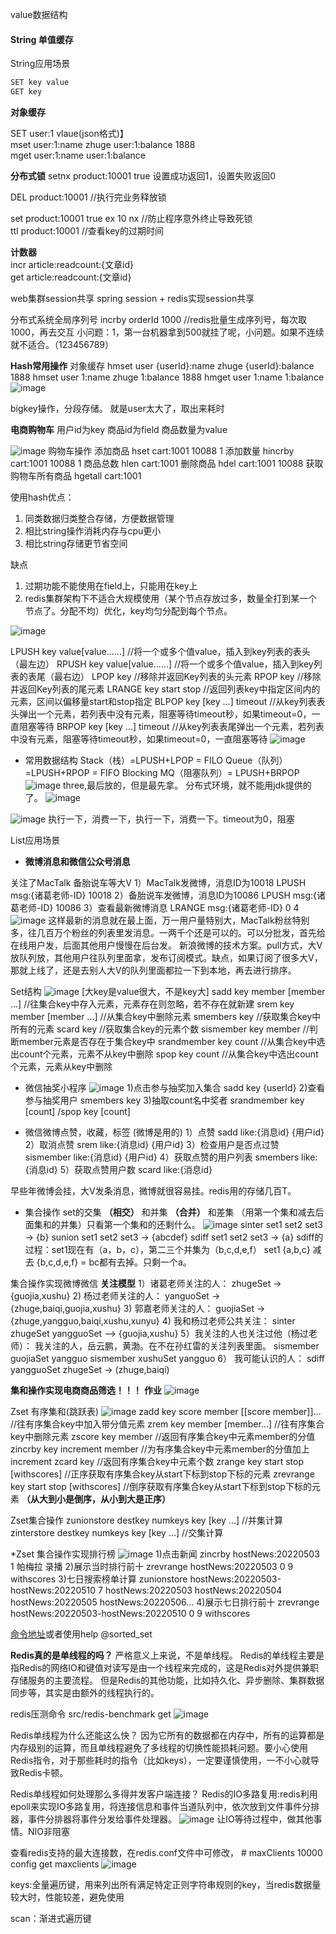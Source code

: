 value数据结构

#### String 单值缓存
String应用场景
```java
SET key value
GET key
```

**对象缓存** 

SET user:1 vlaue(json格式)】  
mset user:1:name zhuge user:1:balance 1888  
mget user:1:name user:1:balance

**分布式锁**
setnx product:10001 true
设置成功返回1，设置失败返回0

DEL product:10001 //执行完业务释放锁

set product:10001 true ex 10 nx //防止程序意外终止导致死锁  
ttl product:10001  //查看key的过期时间  

**计数器**  
incr article:readcount:{文章id}  
get article:readcount:{文章id}  

web集群session共享
spring session + redis实现session共享

分布式系统全局序列号
incrby orderId 1000  //redis批量生成序列号，每次取1000，再去交互
小问题：1，第一台机器拿到500就挂了呢，小问题。如果不连续就不适合。（123456789）

**Hash常用操作**
对象缓存
hmset user {userId}:name zhuge {userId}:balance 1888
hmset user 1:name zhuge 1:balance 1888
hmget user 1:name 1:balance
![image](../images/Snipaste_2022-05-01_17-19-27.png)

bigkey操作，分段存储。
就是user太大了，取出来耗时

**电商购物车**
用户id为key
商品id为field
商品数量为value

![image](../images/Snipaste_2022-05-01_17-46-02.png)
购物车操作
添加商品 hset cart:1001 10088 1
添加数量 hincrby cart:1001 10088 1
商品总数 hlen cart:1001
删除商品 hdel cart:1001 10088
获取购物车所有商品 hgetall cart:1001

使用hash优点：
1. 同类数据归类整合存储，方便数据管理
1. 相比string操作消耗内存与cpu更小
1. 相比string存储更节省空间

缺点
1. 过期功能不能使用在field上，只能用在key上
1. redis集群架构下不适合大规模使用（某个节点存放过多，数量全打到某一个节点了。分配不均）优化，key均匀分配到每个节点。

![image](../images/Snipaste_2022-05-01_19-47-00.png)

LPUSH key value[value......] //将一个或多个值value，插入到key列表的表头（最左边）
RPUSH key value[value......] //将一个或多个值value，插入到key列表的表尾（最右边）
LPOP key  //移除并返回Key列表的头元素
RPOP key  //移除并返回Key列表的尾元素
LRANGE key start stop   //返回列表key中指定区间内的元素，区间以偏移量start和stop指定
BLPOP key [key ...] timeout   //从key列表表头弹出一个元素，若列表中没有元素，阻塞等待timeout秒，如果timeout=0，一直阻塞等待
BRPOP key [key ...] timeout   //从key列表表尾弹出一个元素，若列表中没有元素，阻塞等待timeout秒，如果timeout=0，一直阻塞等待
![image](../images/Snipaste_2022-05-01_19-52-42.png)

* 常用数据结构
Stack（栈）=LPUSH+LPOP = FILO
Queue（队列）=LPUSH+RPOP = FIFO
Blocking MQ（阻塞队列）= LPUSH+BRPOP
![image](../images/Snipaste_2022-05-01_23-53-46.png)
three,最后放的，但是最先拿。 分布式环境，就不能用jdk提供的了。
![image](../images/Snipaste_2022-05-01_23-56-49.png)

![image](../images/Snipaste_2022-05-02_00-01-38.png)
执行一下，消费一下，执行一下，消费一下。timeout为0，阻塞

List应用场景
* **微博消息和微信公众号消息**

关注了MacTalk 备胎说车等大V
1）MacTalk发微博，消息ID为10018
LPUSH msg:{诸葛老师-ID} 10018
2）备胎说车发微博，消息ID为10086
LPUSH msg:{诸葛老师-ID} 10086
3）查看最新微博消息
LRANGE msg:{诸葛老师-ID} 0 4
![image](../images/Snipaste_2022-05-02_00-08-27.png)
这样最新的消息就在最上面，万一用户量特别大，MacTalk粉丝特别多，往几百万个粉丝的列表里发消息。一两千个还是可以的。可以分批发，首先给在线用户发，后面其他用户慢慢在后台发。
新浪微博的技术方案。pull方式，大V放队列放，其他用户往队列里面拿，发布订阅模式。缺点，如果订阅了很多大V，那就上线了，还是去别人大V的队列里面都拉一下到本地，再去进行排序。

Set结构
![image](../images/Snipaste_2022-05-02_17-29-37.png)
[大key是value很大，不是key大]
sadd key member [member ...] //往集合key中存入元素，元素存在则忽略，若不存在就新建
srem key member [member ...] //从集合key中删除元素
smembers key   //获取集合key中所有的元素
scard key      //获取集合key的元素个数
sismember key member   //判断member元素是否存在于集合key中
srandmember key count  //从集合key中选出count个元素，元素不从key中删除
spop key count         //从集合key中选出count个元素，元素从key中删除

* 微信抽奖小程序
![image](../images/Snipaste_2022-05-02_17-32-10.png)
1)点击参与抽奖加入集合
sadd key {userId}
2)查看参与抽奖用户
smembers key
3)抽取count名中奖者
srandmember key [count] /spop key [count]  

                              
* 微信微博点赞，收藏，标签 (微博是用的) 
1）点赞
sadd like:{消息id} {用户id}
2）取消点赞
srem like:{消息id} {用户id}
3）检查用户是否点过赞
sismember like:{消息id} {用户id}
4）获取点赞的用户列表
smembers like:{消息id}
5）获取点赞用户数
scard like:{消息id}

早些年微博会挂，大V发条消息，微博就很容易挂。redis用的存储几百T。

* 集合操作
set的交集 **（相交）** 和并集 **（合并）** 和差集 （用第一个集和减去后面集和的并集）只看第一个集和的还剩什么。
![image](../images/Snipaste_2022-05-03_01-26-17.png)
sinter set1 set2 set3 -> {b}
sunion set1 set2 set3 -> {abcdef}
sdiff set1 set2 set3 -> {a}
sdiff的过程：set1现在有（a，b，c），第二三个并集为（b,c,d,e,f）
set1 {a,b,c} 减去 {b,c,d,e,f} = bc都有去掉。只剩一个a。

集合操作实现微博微信 **关注模型**
1）诸葛老师关注的人：
zhugeSet -> {guojia,xushu}
2) 杨过老师关注的人：
yanguoSet -> {zhuge,baiqi,guojia,xushu}
3) 郭嘉老师关注的人：
guojiaSet -> {zhuge,yangguo,baiqi,xushu,xunyu}
4) 我和杨过老师公共关注：
sinter zhugeSet yangguoSet --> {guojia,xushu}
5）我关注的人也关注过他（杨过老师）：
我关注的人，岳云鹏，黄渤。在不在孙红雷的关注列表里面。
sismember guojiaSet yangguo
sismember xushuSet yangguo
6） 我可能认识的人：
sdiff yangguoSet zhugeSet -> (zhuge,baiqi)

**集和操作实现电商商品筛选！！！** **作业**
![image](../images/Snipaste_2022-05-03_02-03-22.png)

Zset 有序集和(跳跃表)
![image](../images/Snipaste_2022-05-03_02-06-20.png)
zadd key score member [[score member]]... //往有序集合key中加入带分值元素
zrem key member [member...] //往有序集合key中删除元素 
zscore key member  //返回有序集合key中元素member的分值
zincrby key increment member //为有序集合key中元素member的分值加上increment
zcard key //返回有序集合key中元素个数
zrange key start stop [withscores] //正序获取有序集合key从start下标到stop下标的元素
zrevrange key start stop [withscores]  //倒序获取有序集合key从start下标到stop下标的元素 **（从大到小是倒序，从小到大是正序）**

Zset集合操作
zunionstore destkey numkeys key [key ...] //并集计算
zinterstore destkey numkeys key [key ...] //交集计算

*Zset 集合操作实现排行榜
![image](../images/Snipaste_2022-05-03_02-21-31.png)
1)点击新闻
zincrby hostNews:20220503 1 帕梅拉 录播
2)展示当时排行前十
zrevrange hostNews:20220503 0 9 withscores
3)七日搜索榜单计算
zunionstore hostNews:20220503-hostNews:20220510 7
hostNews:20220503 hostNews:20220504 hostNews:20220505 hostNews:20220506...
4)展示七日排行前十
zrevrange hostNews:20220503-hostNews:20220510 0 9 withscores

<a href="https://redis.io/commands">命令地址</a>或者使用help @sorted_set


**Redis真的是单线程的吗？**
严格意义上来说，不是单线程。
Redis的单线程主要是指Redis的网络IO和键值对读写是由一个线程来完成的，这是Redis对外提供兼职存储服务的主要流程。
但是Redis的其他功能，比如持久化、异步删除、集群数据同步等，其实是由额外的线程执行的。

redis压测命令 src/redis-benchmark get
![image](../images/Snipaste_2022-05-03_02-42-35.png)

Redis单线程为什么还能这么快？
因为它所有的数据都在内存中，所有的运算都是内存级别的运算，而且单线程避免了多线程的切换性能损耗问题。要小心使用Redis指令，对于那些耗时的指令（比如keys），一定要谨慎使用，一不小心就导致Redis卡顿。

Redis单线程如何处理那么多得并发客户端连接？
Redis的IO多路复用:redis利用epoll来实现IO多路复用，将连接信息和事件当道队列中，依次放到文件事件分排器，事件分排器将事件分发给事件处理器。
![image](../images/Snipaste_2022-05-03_03-04-07.png)
让IO等待过程中，做其他事情。NIO非阻塞

查看redis支持的最大连接数，在redis.conf文件中可修改， # maxClients 10000
config get maxclients
![image](../images/Snipaste_2022-05-03_03-08-15.png)

keys:全量遍历键，用来列出所有满足特定正则字符串规则的key，当redis数据量较大时，性能较差，避免使用

scan：渐进式遍历键
